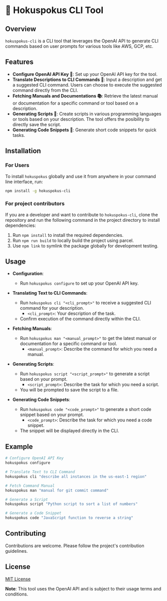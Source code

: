
# 🧙 Hokuspokus CLI Tool

## Overview
`hokuspokus-cli` is a CLI tool that leverages the OpenAI API to generate CLI commands based on user prompts for various tools like AWS, GCP, etc.

## Features
- **Configure OpenAI API Key 🔑**: Set up your OpenAI API key for the tool.
- **Translate Descriptions to CLI Commands 💬**: Input a description and get a suggested CLI command. Users can choose to execute the suggested command directly from the CLI.
- **Fetching Manuals and Documentations 📚**: Retrieve the latest manual or documentation for a specific command or tool based on a description.
- **Generating Scripts 📜**: Create scripts in various programming languages or tools based on your description. The tool offers the posibility to directly save the script.
- **Generating Code Snippets 🧩**: Generate short code snippets for quick tasks.

## Installation

### For Users
To install `hokuspokus` globally and use it from anywhere in your command line interface, run:

```bash
npm install -g hokuspokus-cli
```

### For project contributors
If you are a developer and want to contribute to `hokuspokus-cli`, clone the repository and run the following command in the project directory to install dependencies:

1. Run `npm install` to install the required dependencies.
2. Run `npm run build` to locally build the project using parcel.
3. Use `npm link` to symlink the package globally for development testing.

## Usage
- **Configuration**:
  - Run `hokuspokus configure` to set up your OpenAI API key.

- **Translating Text to CLI Commands**:
  - Run `hokuspokus cli "<cli_prompt>"` to receive a suggested CLI command for your description.
    - `<cli_prompt>`: Your description of the task.
  - Confirm execution of the command directly within the CLI.

- **Fetching Manuals**:
  - Run `hokuspokus man "<manual_prompt>"` to get the latest manual or documentation for a specific command or tool.
    - `<manual_prompt>`: Describe the command for which you need a manual.

- **Generating Scripts**:
  - Run `hokuspokus script "<script_prompt>"` to generate a script based on your prompt.
    - `<script_prompt>`: Describe the task for which you need a script.
  - You will be prompted to save the script to a file.

- **Generating Code Snippets**:
  - Run `hokuspokus code "<code_prompt>"` to generate a short code snippet based on your prompt.
    - `<code_prompt>`: Describe the task for which you need a code snippet.
  - The snippet will be displayed directly in the CLI.


## Example
```bash
# Configure OpenAI API Key
hokuspokus configure

# Translate Text to CLI Command
hokuspokus cli "describe all instances in the us-east-1 region"

# Fetch Command Manual
hokuspokus man "manual for git commit command"

# Generate a Script
hokuspokus script "Python script to sort a list of numbers"

# Generate a Code Snippet
hokuspokus code "JavaScript function to reverse a string"
```

## Contributing
Contributions are welcome. Please follow the project's contribution guidelines.

## License
[MIT License](LICENSE)

**Note**: This tool uses the OpenAI API and is subject to their usage terms and conditions.
